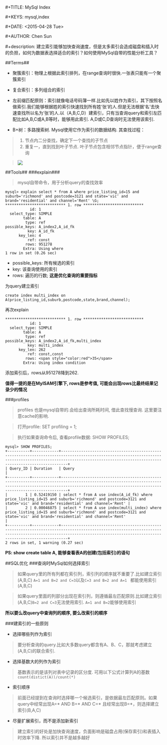  #+TITLE: MySql Index

 #+KEYS: mysql,index

 #+DATE: <2015-04-28 Tue>

 #+AUTHOR: Chen Sun

 #+description: 建立索引能够加快查询速度，但是太多索引会造成磁盘和插入时的负担，如何为数据表选择适合的索引？如何使用MySql自带的性能分析工具？

##Terms##
* 聚簇索引：物理上根据此索引排列，在range查询时很快.一张表只能有一个聚簇索引

* 复合索引：多列组合的索引

* 左前缀匹配原则：索引就像电话号码簿一样.比如先以姓作为索引，其下按照名做索引.我们能够根据姓的索引快速找到所有姓‘张’的人.但是无法根据‘名’去快速查找所以名为‘张’的人.以（A,B,C,D）建索引，只有当查询query和索引左匹配比如A,B,C或A,B等时，能够用此索引. A,D或C,D查询时无法使用该索引.

* B+树：多路搜索树. Mysql使用它作为索引的数据结构. 其查找过程：
> 1. 节点内二分查找，确定下一个查找的子节点
> 2. 重复一，直到找到叶子节点. 叶子节点包含相邻节点指针，便于range查询

> <img src='./img/b+tree.png'></src>

##Tools##
###explain###
> mysql自带命令，用于分析query的查找效率
```
mysql> explain select * from A where price_listing_id=15 and suburb='richmond' and postcode=3121 and state='vic' and brand='residential' and channel='Rent' \G;
*************************** 1. row ***************************
           id: 1
  select_type: SIMPLE
        table: A
         type: ref
possible_keys: A_index2,A_id_fk
          key: A_id_fk
      key_len: 4
          ref: const
         rows: 951278
        Extra: Using where
1 row in set (0.26 sec)
```
* possible_keys: 所有候选的索引
* key: 该查询使用的索引
* rows: 遍历的行数; **这是优化查询的重要指标**

为query建立索引
```
create index multi_index on A(price_listing_id,suburb,postcode,state,brand,channel);
```
再次explain
```
*************************** 1. row ***************************
           id: 1
  select_type: SIMPLE
        table: A
         type: ref
possible_keys: A_index2,A_id_fk,multi_index
          key: multi_index
      key_len: 262
          ref: const,const
         rows: <span style="color:red">35</span>
        Extra: Using index condition
```
添加索引后，rows从951278降到262. 

**值得一提的是在MyISAM引擎下, rows是参考值, 可能会出现rows比最终结果记录少的情况**

###profiles
> profiles 也是mysql自带的.会给出查询所耗时间, 借此查找慢查询. 这里要注意cache的影响.

> 打开profile: SET profiling = 1;

> 执行如果查询命令后, 查看profile数据: SHOW PROFILES;
```
mysql> SHOW PROFILES;
+----------+------------+---------------------------------------------------------------------------------------------------------------------------------------------------------------------------------------------------------------------+
| Query_ID | Duration   | Query                                                                                                                                                                                                               |
+----------+------------+---------------------------------------------------------------------------------------------------------------------------------------------------------------------------------------------------------------------+
|        1 | 0.52419150 | select * from A use index(A_id_fk) where price_listing_id=15 and suburb='richmond' and postcode=3121 and state='vic' and brand='residential' and channel='Rent' |
|        2 | 0.00046875 | select * from A use index(multi_index) where price_listing_id=15 and suburb='richmond' and postcode=3121 and state='vic' and brand='residential' and channel='Rent'                              |
+----------+------------+---------------------------------------------------------------------------------------------------------------------------------------------------------------------------------------------------------------------+
2 rows in set, 1 warning (0.27 sec)
```
**PS: show create table A, 能够查看表A的创建(包括索引)的语句**

##SQL优化
###查询时MySql如何选择索引
> 如果query里的所有列都在索引列，索引列的顺序就不重要了.比如建立索引(A,B,C)
> ```A=1 and B=2 and C=3```以及```C=3 and B=2 and A=1 ```
都能使用索引(A,B,C)

> 如果query里面的列部分出现在索引列，则遵循最左匹配原则.比如建立索引(A,B,C)```B=2 and C=3```无法使用索引. ```A=1 and B=2```能够使用索引

**所以要么改query中查询列的顺序, 要么改索引的顺序**

###建索引的一些原则
- 选择哪些列作为索引
>要分析查询的query.比如大多数query都含有A、B、C，那就考虑建立(A,B,C)的联合索引.

- 选择基数大的列作为索引
> 基数表示的是该列对表中记录的区分度. 可用以下公式计算列A的基数```count(distict(A))/count(*)```

- 索引顺序
>前面已经提到在查询时选择哪一个候选索引，是依据最左匹配原则。如果query中经常出现A=* AND B=* AND C=* 且经常出现B=*，则选择建立索引(B,A,C)



- 尽量扩展索引，而不是添加新索引
> 建立索引的好处是加快查询速度，负面影响是磁盘占用(保存索引)和表插入时效率下降. 所以索引并不是越多越好